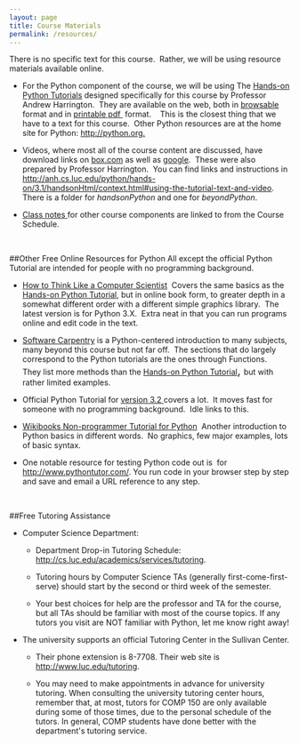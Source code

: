 ```yaml
---
layout: page
title: Course Materials
permalink: /resources/
---
```


There is no specific text for this course. &nbsp;Rather, we will be using
resource materials available online.
<ul>

  <li>For the Python
component of the course, we will be using&nbsp;The <a target="_blank" href="http://anh.cs.luc.edu/python/hands-on/3.1/index.html">Hands-on
Python Tutorials</a>
designed specifically for this course by Professor Andrew Harrington.
&nbsp;They are available on the web, both in <a href="http://anh.cs.luc.edu/python/hands-on/3.1/handsonHtml/index.html" target="_blank">browsable</a>
format and in <a href="http://anh.cs.luc.edu/python/hands-on/3.1/Hands-onPythonTutorial.pdf" target="_blank">printable pdf&nbsp;</a> format. &nbsp;&nbsp;
This is the closest thing that we have to a text for this course.&nbsp;
Other Python resources are at the home site for Python: <a href="http://python.org">http://python.org.</a></li>
</ul>

<ul>

  <li>Videos, where most all of the course content are discussed, have
download links on <a href="https://luc.box.com/comp150video">box.com</a>
as well as <a href="https://drive.google.com/a/cs.luc.edu/#folders/0B5WvvnDHeaIYMGE2MzU4OWEtYzQ4Zi00YzhiLTliMTItNjRjYzMyYzgyMTk2" target="_blank">google</a>.&nbsp; These were also prepared by
Professor Harrington.&nbsp; You can find links and instructions in <a href="http://anh.cs.luc.edu/python/hands-on/3.1/handsonHtml/context.html#using-the-tutorial-text-and-video" target="_blank">http://anh.cs.luc.edu/python/hands-on/3.1/handsonHtml/context.html#using-the-tutorial-text-and-video</a>.
There is a folder for<span style="font-style: italic;">
handsonPython</span> and one for <span style="font-style: italic;">beyondPython</span>.&nbsp;&nbsp;
  </li>
</ul>

<ul>

  <li><a href="http://webpages.cs.luc.edu/~cnaiman/COMP150/ClassNotes.html">Class notes </a>for
other course
components are linked to from the Course Schedule.</li>
  </li>
</ul>

<br>

##Other Free Online Resources for Python
All except the official
Python
Tutorial are intended for people with no programming background.

<ul>

  <li>
    <p style="margin-bottom: 0in;"><a href="http://interactivepython.org/courselib/static/thinkcspy/index.html">How to Think Like
a
Computer Scientist</a> &nbsp;Covers the same basics as the <a href="http://anh.cs.luc.edu/python/hands-on/3.1/index.html">Hands-on
Python Tutorial</a>,
but in online book form, to greater depth in a somewhat different order
with a different
simple graphics library.&nbsp; The latest version is for Python
3.X.&nbsp; Extra neat in that you can run programs online and edit code
in the text.<br>
    </p>
  </li>
  <li>
    <p style="margin-bottom: 0in;"><a href="http://swcarpentry.github.io/v4/python/index.html">Software Carpentry</a>
is a
Python-centered introduction to many subjects, many beyond this course
but not far off.&nbsp; The sections that do largely correspond to the
Python tutorials are the ones through Functions.&nbsp; They list more
methods than
the <a href="http://anh.cs.luc.edu/handsonPythonTutorial/">Hands-on
Python Tutorial</a><big><big>, </big></big>but with rather limited
examples.&nbsp; </p>
  </li>
  <li>
    <p style="margin-bottom: 0in;">Official Python Tutorial for <a href="http://docs.python.org/3.2/tutorial/index.html">version 3.2 </a>covers
a lot. &nbsp;It moves fast for someone with no programming background.
&nbsp;Idle links to this. </p>
  </li>
  <li>
    <p style="margin-bottom: 0in;"><a href="https://en.wikibooks.org/wiki/Non-Programmer%27s_Tutorial_for_Python_3">Wikibooks
Non-programmer Tutorial for Python</a> &nbsp;Another introduction to
Python basics in different words. &nbsp;No graphics, few major
examples, lots of basic syntax.</p>
  </li>
  <li>
    <p style="margin-bottom: 0in;">One notable resource for testing
Python code out is&nbsp;
for <a target="_blank" href="http://www.pythontutor.com/">http://www.pythontutor.com/</a>.
You run code in your browser step by step
and save and email a URL reference to any step.</p>
  </li>
</ul>

<br>

##Free Tutoring Assistance

- Computer Science Department:

  - Department Drop-in Tutoring Schedule: <a href="http://www.luc.edu/cs/people/tutors/">http://cs.luc.edu/academics/services/tutoring</a>.
  
  - Tutoring hours by Computer Science TAs (generally
first-come-first-serve) should start by the second or third week of the semester. 

  - Your best choices for help are the professor and TA for the course, but all TAs
should be familiar with most of the course topics. If any tutors you
visit are NOT familiar with Python, let me know right away!</p>

- The university supports an official Tutoring Center in the Sullivan
Center. 
  
  - Their phone extension is 8-7708. Their web site is
<a class="reference external" href="http://www.luc.edu/tutoring">http://www.luc.edu/tutoring</a>.

  - You may need to make appointments in advance for university tutoring. When
consulting the university tutoring center hours, remember that, at
most, tutors for COMP 150 are only available during some of those times, due
to the personal schedule of the tutors. In general, COMP
students have done better with the department's tutoring service.<br>
</p>

<p><br>
</p>

